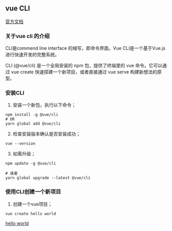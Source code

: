 ## vue CLI 

[官方文档](https://cli.vuejs.org/zh/) 

### 关于vue cli 的介绍 

CLI是commend line interface 的缩写，即命令界面。Vue CLI是一个基于Vue.js进行快速开发的完整系统。 

CLI (@vue/cli) 是一个全局安装的 npm 包，提供了终端里的 vue 命令。它可以通过 vue create 快速搭建一个新项目，或者直接通过 vue serve 构建新想法的原型。 

### 安装CLI 

1. 安装一个新包，执行以下命令； 

``` 
npm install -g @vue/cli
# OR
yarn global add @vue/cli 
``` 

2. 检查安装版本确认是否安装成功； 

``` 
vue --version 
``` 

3. 如需升级； 

``` 
npm update -g @vue/cli

# 或者
yarn global upgrade --latest @vue/cli
``` 

### 使用CLI创建一个新项目 

1. 创建一个vue项目； 

``` 
vue create hello world 
``` 

[hello world](https://github.com/huich/hello-world) 